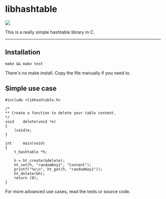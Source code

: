 # libhashtable

![](https://travis-ci.org/jlagneau/libhashtable.svg)

This is a really simple hashtable library in C.

---

## Installation

    make && make test

There's no make install. Copy the file manually if you need to.

## Simple use case

    #include <libhashtable.h>

    /*
    ** Create a function to delete your table content.
    */
    void    delete(void *e)
    {
        (void)e;
    }

    int     main(void)
    {
        t_hashtable *h;

        h = ht_create(&delete);
        ht_set(h, "randomKey1", "Content");
        printf("%s\n", ht_get(h, "randomKey1"));
        ht_delete(&h);
        return (0);
    }

For more advanced use cases, read the tests or source code.
